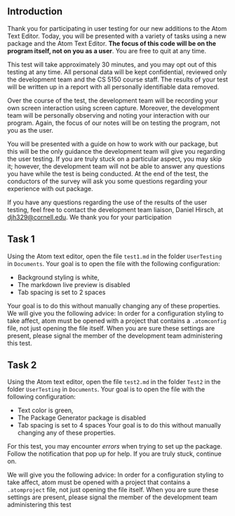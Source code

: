 ## Introduction
Thank you for participating in user testing for our new additions to the Atom Text Editor. Today, you will be presented with a variety of tasks using a new package and the Atom Text Editor. **The focus of this code will be on the program itself, not on you as a user**. You are free to quit at any time.

This test will take approximately 30 minutes, and you may opt out of this testing at any time. All personal data will be kept confidential, reviewed only the development team and the CS 5150 course staff.  The results of your test will be written up in a report with all personally identifiable data removed.

Over the course of the test, the development team will be recording your own screen interaction using screen capture. Moreover, the development team will be personally observing and noting your interaction with our program. Again, the focus of our notes will be on testing the program, not you as the user.

You will be presented with a guide on how to work with our package, but this will be the only guidance the development team will give you regarding the user testing. If you are truly stuck on a particular aspect, you may skip it; however, the development team will not be able to answer any questions you have while the test is being conducted. At the end of the test, the conductors of the survey will ask you some questions regarding your experience with out package.

If you have any questions regarding the use of the results of the user testing, feel free to contact the development team liaison, Daniel Hirsch, at djh329@cornell.edu. We thank you for your participation

## Task 1
Using the Atom text editor, open the file `test1.md` in the folder `UserTesting` in `Documents`. Your goal is to open the file with the following configuration:
* Background styling is white,
* The markdown live preview is disabled
* Tab spacing is set to 2 spaces

<!--  Task should be situated that they will actually use (not theme), don't be soso leading
, not setting the user up for why they are making these changes. Motivation. Tree view package, hide version control package. Scenarios, what are the professor use cases. It's a seperate objective. The task 3 should be how do people react to changes. -->

<!--  Open test 1, not the config file, be more clear. "You are expected". The situation is students have squ-lite files in the git ignore, but the website.sqlite was hid by git because of atom files. "In a piazza post, the instructor said ... go to settings and do this.". For our use case, the professor said to edit the config file.  Ask them to, open another project, we want to have multiple projects in the "Same window at the same time".
Use cases
-- Instructors
create file,
test out file - find documentation for plugin (give link),
-- students
test to make sure the students configuration is loaded,
(if they muk, what kind of things do they do)
Use case with conflicting settings from multiple projects open, THIS WILL HAPPEN,
Change the setting, they will likely try to do it global


General
Make sure to brief them - testing the software, not them
There is a new package out there, we want to know if it should be used in 1300.
GET RID OF PRONOUNS.
Please talk outloud as you think through. As adminstrators, we can prompt them to speak outloud. I see you are clicking on things, can you explain why. "Re"

Add test case about changing a factor, you forgot to install this required pacakge.
Markdown preview isn't installed, lets see what happens when they are supposed to do something with it
-->

Your goal is to do this without manually changing any of these properties.
We will give you the following advice: In order for a configuration styling to take affect, atom must be opened with a project that contains a `.atomconfig` file, not just opening the file itself.
When you are sure these settings are present, please signal the member of the development team administering this test.


## Task 2
Using the Atom text editor, open the file `test2.md` in the folder `Test2` in the folder `UserTesting` in `Documents`. Your goal is to open the file with the following configuration:
* Text color is green,
* The Package Generator package is disabled
* Tab spacing is set to 4 spaces
Your goal is to do this without manually changing any of these properties.

For this test, you may encounter *errors* when trying to set up the package. Follow the notification that pop up for help. If you are truly stuck, continue on.

We will give you the following advice: In order for a configuration styling to take affect, atom must be opened with a project that contains a `.atomproject` file, not just opening the file itself.
When you are sure these settings are present, please signal the member of the development team administering this test
